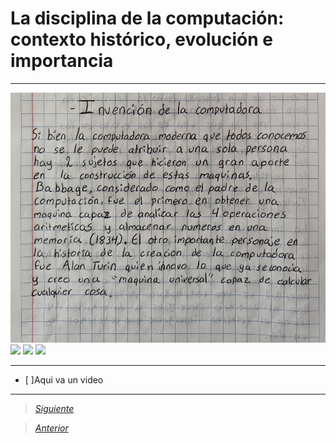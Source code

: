 # La disciplina de la computación: contexto histórico, evolución e importancia
----
<img src="Imagenes/1(2).jpg" height="400">
<img src="Imagenes/3.jpg" height="600">
<img src="Imagenes/4.jpg" height="600">
<img src="Imagenes/5.jpg" height="600">

----

- [ ]Aqui va un video

----

> [*Siguiente*](Practica3.md)

> [*Anterior*](Practica1.md)
